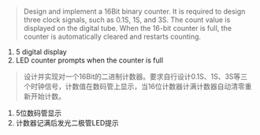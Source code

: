 >Design and implement a 16Bit binary counter. It is required to design three clock signals, such as 0.1S, 1S, and 3S. The count value is displayed on the digital tube. When the 16-bit counter is full, the counter is automatically cleared and restarts counting.

1. 5 digital display
2. LED counter prompts when the counter is full

>设计并实现对一个16Bit的二进制计数器。要求自行设计0.1S、1S、3S等三个时钟信号，计数值在数码管上显示，当16位计数器计满计数器自动清零重新开始计数。
1. 5位数码管显示
2. 计数器记满后发光二极管LED提示

